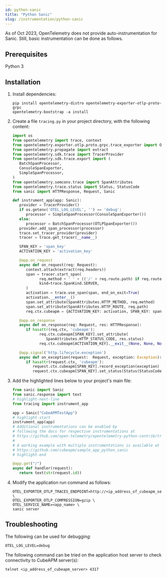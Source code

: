 ```yaml
---
id: python-sanic
title: "Python Sanic"
slug: /instrumentation/python-sanic
---
```


As of Oct 2023, OpenTelemetry does not provide auto-instrumentation for Sanic. Still, basic instrumentation can be done as follows.

## Prerequisites

Python 3

## Installation

1. Install dependencies:

   ```shell
   pip install opentelemetry-distro opentelemetry-exporter-otlp-proto-grpc
   opentelemetry-bootstrap -a install
   ```

2. Create a file `tracing.py` in your project directory, with the following content:

   ```python title="tracing.py"
   import os
   from opentelemetry import trace, context
   from opentelemetry.exporter.otlp.proto.grpc.trace_exporter import OTLPSpanExporter
   from opentelemetry.propagate import extract
   from opentelemetry.sdk.trace import TracerProvider
   from opentelemetry.sdk.trace.export import (
      BatchSpanProcessor,
      ConsoleSpanExporter,
      SimpleSpanProcessor,
   )
   from opentelemetry.semconv.trace import SpanAttributes
   from opentelemetry.trace.status import Status, StatusCode
   from sanic import HTTPResponse, Request, Sanic

   def instrument_app(app: Sanic):
      provider = TracerProvider()
      if os.getenv('OTEL_LOG_LEVEL', '') == 'debug':
         processor = SimpleSpanProcessor(ConsoleSpanExporter())
      else:
         processor = BatchSpanProcessor(OTLPSpanExporter())
      provider.add_span_processor(processor)
      trace.set_tracer_provider(provider)
      tracer = trace.get_tracer(__name__)

      SPAN_KEY = 'span_key'
      ACTIVATION_KEY = 'activation_key'

      @app.on_request
      async def on_request(req: Request):
         context.attach(extract(req.headers))
         span = tracer.start_span(
               req.method + ' ' + (('/' + req.route.path) if req.route else req.path),
               kind=trace.SpanKind.SERVER,
         )
         activation = trace.use_span(span, end_on_exit=True)
         activation.__enter__()
         span.set_attribute(SpanAttributes.HTTP_METHOD, req.method)
         span.set_attribute(SpanAttributes.HTTP_ROUTE, req.path)
         req.ctx.cubeapm = {ACTIVATION_KEY: activation, SPAN_KEY: span}

      @app.on_response
      async def on_response(req: Request, res: HTTPResponse):
         if hasattr(req.ctx, 'cubeapm'):
               req.ctx.cubeapm[SPAN_KEY].set_attribute(
                  SpanAttributes.HTTP_STATUS_CODE, res.status)
               req.ctx.cubeapm[ACTIVATION_KEY].__exit__(None, None, None)

      @app.signal('http.lifecycle.exception')
      async def on_exception(request:  Request, exception: Exception):
         if hasattr(request.ctx, 'cubeapm'):
            request.ctx.cubeapm[SPAN_KEY].record_exception(exception)
            request.ctx.cubeapm[SPAN_KEY].set_status(Status(StatusCode.ERROR))
   ```

3. Add the highlighted lines below to your project's main file:

   ```python title="server.py"
   from sanic import Sanic
   from sanic.response import text
   # highlight-next-line
   from tracing import instrument_app

   app = Sanic("CubeAPMTestApp")
   # highlight-start
   instrument_app(app)
   # Additional instrumentations can be enabled by
   # following the docs for respective instrumentations at
   # https://github.com/open-telemetry/opentelemetry-python-contrib/tree/main/instrumentation
   #
   # A working example with multiple instrumentations is available at
   # https://github.com/cubeapm/sample_app_python_sanic
   # highlight-end

   @app.get("/")
   async def handler(request):
      return text(str(request.id))
   ```

4. Modify the application run command as follows:

   ```shell
   OTEL_EXPORTER_OTLP_TRACES_ENDPOINT=http://<ip_address_of_cubeapm_server>:4317 \
   OTEL_EXPORTER_OTLP_COMPRESSION=gzip \
   OTEL_SERVICE_NAME=<app_name> \
   sanic server
   ```

## Troubleshooting

The following can be used for debugging:

```shell
OTEL_LOG_LEVEL=debug
```

The following command can be tried on the application host server to check connectivity to CubeAPM server(s):

```shell
telnet <ip_address_of_cubeapm_server> 4317
```
